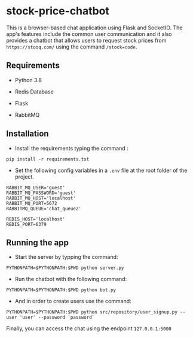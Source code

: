 
# stock-price-chatbot

  

This is a browser-based chat application using Flask and SocketIO. The app's features include the common user communication and it also provides a chatbot that allows users to request stock prices from `https://stooq.com/`  using the command `/stock=code`.



## Requirements

* Python 3.8

* Redis Database

* Flask

* RabbitMQ



## Installation
  
* Install the requirements typing the command :
```
pip install -r requirements.txt 
```
* Set the following config variables in a `.env` file at the root folder of the project.
```
RABBIT_MQ_USER='guest'
RABBIT_MQ_PASSWORD='guest'
RABBIT_MQ_HOST='localhost'
RABBIT_MQ_PORT=5672
RABBITMQ_QUEUE='chat_queue2'

REDIS_HOST='localhost'
REDIS_PORT=6379
```

## Running the app
* Start the server by typping the command:
```
PYTHONPATH=$PYTHONPATH:$PWD python server.py
```

* Run the chatbot with the following command:
```
PYTHONPATH=$PYTHONPATH:$PWD python bot.py
```

* And in order to create users use the command:
```
PYTHONPATH=$PYTHONPATH:$PWD python src/repository/user_signup.py --user 'user' --password `password`
```

Finally, you can access the chat using the endpoint `127.0.0.1:5000`